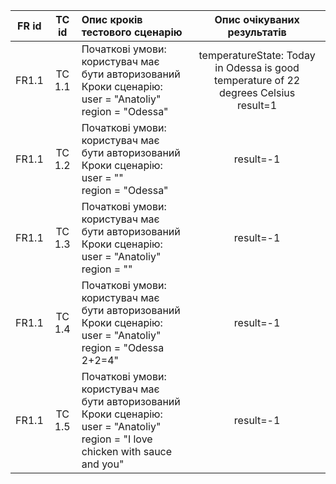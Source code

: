 | FR id  | TC id  | Опис кроків тестового сценарію                                                                                                                |                                Опис очікуваних результатів                                |
|:------:|:------:|:----------------------------------------------------------------------------------------------------------------------------------------------|:-----------------------------------------------------------------------------------------:|
| FR1.1  | TC 1.1 | Початкові умови: користувач має бути авторизований<br> Кроки сценарію:<br> user = "Anatoliy"<br> region = "Odessa"                            | temperatureState: Today in Odessa is good temperature of 22 degrees Celsius<br> result=1 |
| FR1.1  | TC 1.2 | Початкові умови: користувач має бути авторизований<br> Кроки сценарію:<br> user = ""<br> region = "Odessa"                                    |                                         result=-1                                         |
| FR1.1  | TC 1.3 | Початкові умови: користувач має бути авторизований<br> Кроки сценарію:<br> user = "Anatoliy"<br> region = ""                                  |                                         result=-1                                         |
| FR1.1  | TC 1.4 | Початкові умови: користувач має бути авторизований<br> Кроки сценарію:<br> user = "Anatoliy"<br> region = "Odessa 2+2=4"                      |                                         result=-1                                         |
| FR1.1  | TC 1.5 | Початкові умови: користувач має бути авторизований<br> Кроки сценарію:<br> user = "Anatoliy"<br> region = "I love chicken with sauсe and you" |                                         result=-1                                         |